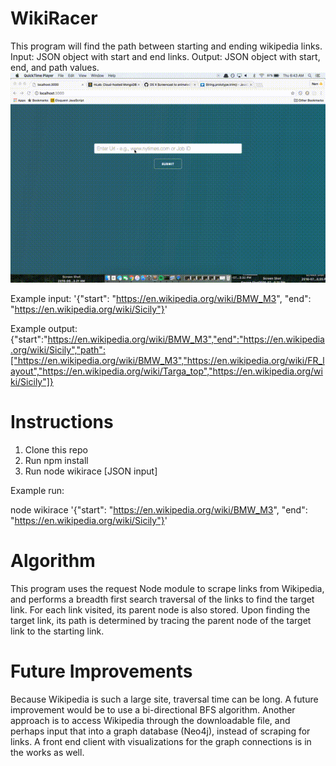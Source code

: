 # WikiRacer
This program will find the path between starting and ending wikipedia links.
Input: JSON object with start and end links.
Output: JSON object with start, end, and path values.
![preview](https://raw.githubusercontent.com/nismodao/webcrawler/master/out.gif)

Example input: '{"start": "https://en.wikipedia.org/wiki/BMW_M3", "end": "https://en.wikipedia.org/wiki/Sicily"}'

Example output: {"start":"https://en.wikipedia.org/wiki/BMW_M3","end":"https://en.wikipedia.org/wiki/Sicily","path":["https://en.wikipedia.org/wiki/BMW_M3","https://en.wikipedia.org/wiki/FR_layout","https://en.wikipedia.org/wiki/Targa_top","https://en.wikipedia.org/wiki/Sicily"]}

# Instructions

1.  Clone this repo
2.  Run npm install
3.  Run node wikirace [JSON input]

Example run:  

node wikirace '{"start": "https://en.wikipedia.org/wiki/BMW_M3", "end": "https://en.wikipedia.org/wiki/Sicily"}'

# Algorithm
This program uses the request Node module to scrape links from Wikipedia, and performs a breadth first search traversal of the links to find the target link.  For each link visited, its parent node is also stored.  Upon finding the target link, its path is determined by tracing the parent node of the target link to the starting link.

# Future Improvements
Because Wikipedia is such a large site, traversal time can be long.  A future improvement would be to use a bi-directional BFS algorithm.  Another approach is to access Wikipedia through the downloadable file, and perhaps input that into a graph database (Neo4j), instead of scraping for links.  A front end client with visualizations for the graph connections is in the works as well.    


